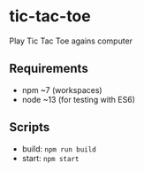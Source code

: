 # tic-tac-toe
Play Tic Tac Toe agains computer

## Requirements
- npm ~7 (workspaces)
- node ~13 (for testing with ES6)

## Scripts
- build: `npm run build`
- start: `npm start`

